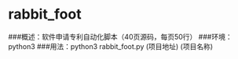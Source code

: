 # rabbit_foot
###概述：软件申请专利自动化脚本（40页源码，每页50行）
###环境：python3
###用法：python3 rabbit_foot.py (项目地址) (项目名称)